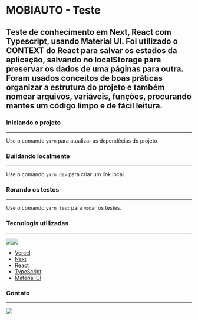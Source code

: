 # MOBIAUTO - Teste
Teste de conhecimento em Next, React com Typescript, usando Material UI.
Foi utilizado o CONTEXT do React para salvar os estados da aplicação, salvando no localStorage para preservar os dados de uma páginas para outra.
Foram usados conceitos de boas práticas organizar a estrutura do projeto e também nomear arquivos, variáveis, funções, procurando mantes um código limpo e de fácil leitura.
---

### Iniciando o projeto
---
Use o comando ```yarn``` para atualizar as dependêcias do projeto

### Buildando localmente
---
Use o comando ```yarn dev``` para criar um link local.

### Rorando os testes
---
Use o comando ```yarn test``` para rodar os testes.

### Tecnologis utilizadas
---
<img src="https://img.shields.io/badge/react%20-%2320232a.svg?&style=for-the-badge&logo=react&logoColor=%2361DAFB" /><img src="https://img.shields.io/badge/typescript%20-%23007ACC.svg?&style=for-the-badge&logo=typescript&logoColor=white" />

- [Vercel](https://vercel.com/)
- [Next](https://nextjs.org/)
- [React](https://pt-br.reactjs.org/)
- [TypeScript](https://www.typescriptlang.org/)
- [Material UI](https://mui.com/)

### Contato
---
[<img src="https://img.shields.io/badge/LinkedIn-0077B5?style=for-the-badge&logo=linkedin&logoColor=white" />](https://www.linkedin.com/in/brunogodoilomba/)

